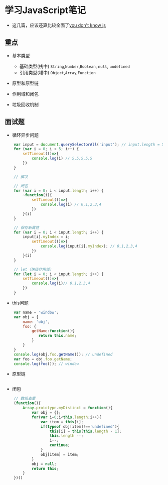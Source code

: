 # 学习JavaScript笔记

* 这几篇，应该还算比较全面了[you don't know js](https://github.com/GuangDongNO1/you-dont-know-js)

## 重点

* 基本类型
    - 基础类型(栈中)
    `String`,`Number`,`Boolean`, `null`, `undefined`
    - 引用类型(堆中)
    `Object`,`Array`,`Function`

* 原型和原型链

* 作用域和闭包

* 垃圾回收机制

## 面试题

- 循环异步问题
```js
    var input = document.querySelectorAll('input'); // input.length = 5
    for (var i = 0; i < 5; i++) {
        setTimeout(()=>{
            console.log(i) // 5,5,5,5,5
        })
    }

    // 解决

    // 闭包 
    for (var i = 0; i < input.length; i++) {
        ~function(i){
            setTimeout(()=>{
                console.log(i) // 0,1,2,3,4
            })
        }(i)
    }

    // 保存新属性
    for (var i = 0; i < input.length; i++) {
        input[i].myIndex = i;
            setTimeout(()=>{
                console.log(input[i].myIndex); // 0,1,2,3,4
            })
        }(i)
    }

    // let（块级作用域）
    for (let i = 0; i < input.length; i++) {
        setTimeout(()=>{
            console.log(i)// 0,1,2,3,4
        })
    }
```

- this问题

```javascript
    var name = 'window';
    var obj = {
        name: 'obj',
        foo: {
            getName:function(){
               return this.name;
            }
        }
    }
    console.log(obj.foo.getName()); // undefined
    var foo = obj.foo.getName;
    console.log(foo()); // window
```

- 原型链

```js

```

- 闭包

```js
    // 数组去重
    (function(){
        Array.prototype.myDistinct = function(){
            var obj = {};
            for(var i=0;i<this.length;i++){
                var item = this[i];
                if(typeof obj[item]!=='undefined'){
                    this[i] = this[this.length - 1];
                    this.length --;
                    i--;
                    continue;
                }
                obj[item] = item;
            }
            obj = null;
            return this;
        }
    })()
```



